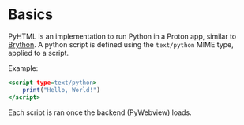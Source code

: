 # Basics
PyHTML is an implementation to run Python in a Proton app, similar to [Brython](https://brython.info/).
A python script is defined using the `text/python` MIME type, applied to a script.

Example:
``` {.html linenums="1" title="Hello, World!"}
<script type=text/python>
    print("Hello, World!")
</script>
```
Each script is ran once the backend (PyWebview) loads.